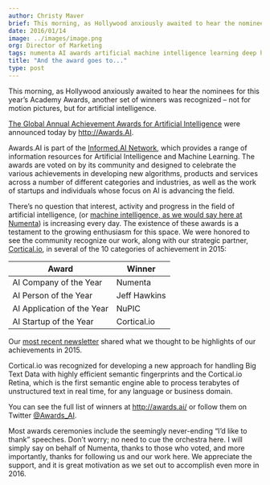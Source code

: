 ```yaml
---
author: Christy Maver
brief: This morning, as Hollywood anxiously awaited to hear the nominees for this year’s Academy Awards, another set of winners was recognized – not for motion pictures, but for artificial intelligence.
date: 2016/01/14
image: ../images/image.png
org: Director of Marketing
tags: numenta AI awards artificial machine intelligence learning deep htm brain neurons nupic
title: "And the award goes to..."
type: post
---
```


This morning, as Hollywood anxiously awaited to hear the nominees for this
year’s Academy Awards, another set of winners was recognized – not for motion
pictures, but for artificial intelligence.

[The Global Annual Achievement Awards for Artificial Intelligence](http://awards.ai/)
were announced today by http://Awards.AI.

Awards.AI is part of the [Informed.AI Network](http://informed.ai/), which
provides a range of information resources for Artificial Intelligence and
Machine Learning. The awards are voted on by its community and designed to
celebrate the various achievements in developing new algorithms, products and
services across a number of different categories and industries, as well as the
work of startups and individuals whose focus on AI is advancing the field.

There’s no question that interest, activity and progress in the field of
artificial intelligence, (or [machine intelligence, as we would say here at Numenta](/blog/2016/01/11/machine-intelligence-machine-learning-deep-learning-artificial-intelligence/))
is increasing every day.  The existence of these awards is a testament to the
growing enthusiasm for this space. We were honored to see the community
recognize our work, along with our strategic partner,
[Cortical.io](http://www.cortical.io/), in several of the 10 categories of
achievement in 2015:

| Award | Winner |
| ----- | ------ |
| AI Company of the Year | Numenta |
|	AI Person of the Year | Jeff Hawkins |
|	AI Application of the Year | NuPIC |
|	AI Startup of the Year | Cortical.io |

Our [most recent newsletter](/newsletter/2016/01/07/year-in-review-numenta-2015/)
shared what we thought to be highlights of our achievements in 2015.

Cortical.io was recognized for developing a new approach for handling Big Text
Data with highly efficient semantic fingerprints and the Cortical.io Retina,
which is the first semantic engine able to process terabytes of unstructured
text in real time, for any language or business domain.

You can see the full list of winners at http://awards.ai/ or follow them on
Twitter [@Awards_AI](https://twitter.com/Awards_AI).

Most awards ceremonies include the seemingly never-ending “I’d like to thank”
speeches.  Don’t worry; no need to cue the orchestra here.  I will simply say on
behalf of Numenta, thanks to those who voted, and more importantly, thanks for
following us and our work here.  We appreciate the support, and it is great
motivation as we set out to accomplish even more in 2016.
